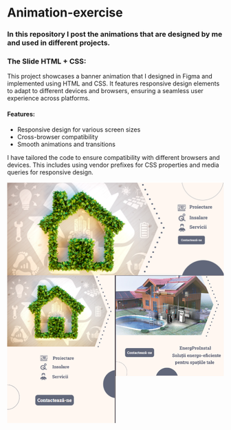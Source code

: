 # Animation-exercise
###
<h3>In this repository I post the animations that are designed by me and used in different projects.</h3>
<h3>The Slide HTML + CSS: </h3>
<p>This project showcases a banner animation that I designed in Figma and implemented using HTML and CSS. It features responsive design elements to adapt to different devices and browsers, ensuring a seamless user experience across platforms.</p>
<h4>Features: </h4>
<ul>
  <li>
    Responsive design for various screen sizes
  </li>
  <li>
    Cross-browser compatibility
  </li>
  <li>
    Smooth animations and transitions
  </li>
</ul>
<p>I have tailored the code to ensure compatibility with different browsers and devices. This includes using vendor prefixes for CSS properties and media queries for responsive design.</p>

<div style="display: flex; flex-direction: row; flex-wrap: wrap; align-items: flex-start; ">
    <img src="Img/Slider HTML+CSS desktop version.png" width="100%">        
    <img src="Img/Slider HTML+CSS telephone version.png" width="50%">
    <img src="Img/Slider HTML+CSS iPad version.png" width="50%">
</div>
